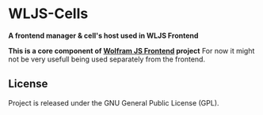 # WLJS-Cells
**A frontend manager & cell's host used in WLJS Frontend**

__This is a core component of [Wolfram JS Frontend](https://github.com/JerryI/wolfram-js-frontend) project__
For now it might not be very usefull being used separately from the frontend.
## License

Project is released under the GNU General Public License (GPL).
